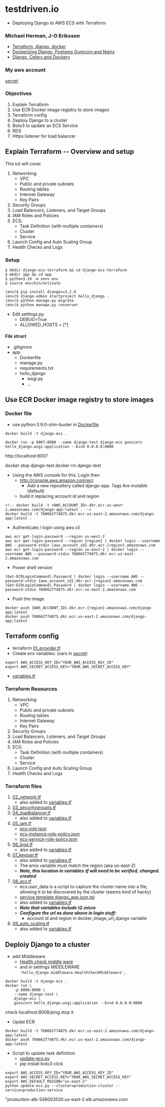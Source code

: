 # testdriven.io
* Deploying Django to AWS ECS with Terraform
### Michael Herman, J-O Eriksson
* [Terraform, django, docker](https://testdriven.io/blog/deploying-django-to-ecs-with-terraform/?ref=morioh.com&utm_source=morioh.com)
* [Dockerizing Django, Postgres Gunicorn and Nginx](https://testdriven.io/blog/dockerizing-django-with-postgres-gunicorn-and-nginx/)
* [Django, Celery and Dockery](https://testdriven.io/blog/django-celery-periodic-tasks/)

### My aws account
[secret](./secret.md)
### Objectives
1. Explain Terraform
1. Use ECR Docker image registry to store images
1. Terraform config
1. Deploiy Django to a cluster
1. Boto3 to update an ECS Service
1. RDS
209. Https listener for load balancer
## Explain Terraform -- Overview and setup
This tut will cover
1. Networking:
    * VPC
    * Public and private subnets
    * Routing tables
    * Internet Gateway
    * Key Pairs
1. Security Groups
1. Load Balancers, Listeners, and Target Groups
1. IAM Roles and Policies
1. ECS:
    * Task Definition (with multiple containers)
    * Cluster
    * Service
1. Launch Config and Auto Scaling Group
1. Health Checks and Logs

### Setup
```
$ mkdir django-ecs-terraform && cd django-ecs-terraform
$ mkdir app && cd app
$ python3.10 -m venv env
$ source env/bin/activate

(env)$ pip install django==3.2.9
(env)$ django-admin startproject hello_django .
(env)$ python manage.py migrate
(env)$ python manage.py runserver
```
* Edit settings.py
    * DEBUG=True
    * ALLOWED_HOSTS = [*]

#### File struct
* .gitignore
* app
    * Dockerfile
    * manage.py
    * requirements.txt
    * hello_django
        * wsgi.py
        * ...
        
## Use ECR Docker image registry to store images
### Docker file
* use python:3.9.0-slim-buster in [Dockerfile](app/Dockerfile)

```
docker build -t django-ecs .

docker run -p 8007:8000 --name django-test django-ecs gunicorn hello_django.wsgi:application --bind 0.0.0.0:8000
```
http://localhost:8007

docker stop django-test
docker rm django-test


* Using the AWS console for this. Login then 
    * http://console.aws.amazon.com/ecr
        * Add a new repository called django-app. Tags Are mutable (default)
    * build it replacing account id and region
```
<!-- docker build -t <AWS_ACCOUNT_ID>.dkr.ecr.us-west-1.amazonaws.com/django-app:latest . -->
docker build -t 760662774875.dkr.ecr.us-east-2.amazonaws.com/django-app:latest .
``` 
* Authenticate / login  using aws cli
```
aws ecr get-login-password --region us-west-2
aws ecr get-login-password --region {region} | docker login --username AWS --password-stdin {aws_account_id}.dkr.ecr.{region}.amazonaws.com
aws ecr get-login-password --region us-east-2 | docker login --username AWS --password-stdin 760662774875.dkr.ecr.us-east-2.amazonaws.com
```
* Power shell version
```
(Get-ECRLoginCommand).Password | docker login --username AWS --password-stdin {aws_account_id}.dkr.ecr.{region}.amazonaws.com
(Get-ECRLoginCommand).Password | docker login --username AWS --password-stdin 760662774875.dkr.ecr.us-east-2.amazonaws.com
```
* Push the image
```
docker push {AWS_ACCOUNT_ID}.dkr.ecr.{region}.amazonaws.com/django-app:latest
docker push 760662774875.dkr.ecr.us-east-2.amazonaws.com/django-app:latest
```

##  Terraform config
* terraform
[01_provider.tf](terraform/01_provider.tf)
* Create env variables: (vars in [secret](./secret.md))
```
export AWS_ACCESS_KEY_ID="YOUR_AWS_ACCESS_KEY_ID"
export AWS_SECRET_ACCESS_KEY="YOUR_AWS_SECRET_ACCESS_KEY"
```
* [variables.tf](./terraform/variables.tf)

### Terraform Resources
1. Networking:
    * VPC
    * Public and private subnets
    * Routing tables
    * Internet Gateway
    * Key Pairs
1. Security Groups
1. Load Balancers, Listeners, and Target Groups
1. IAM Roles and Policies
1. ECS:
    * Task Definition (with multiple containers)
    * Cluster
    * Service
1. Launch Config and Auto Scaling Group
1. Health Checks and Logs

### Terraform files

1. [02_network.tf](./terraform/02_network.tf)
    * also added to [variables.tf](./terraform/variables.tf)
1. [03_securitygroupls.tf](./terraform/03_securitygroups.tf)
1. [04_loadbalancer.tf](./terraform/04_loadbalancer.tf)
    * also added to [variables.tf](./terraform/variables.tf)
1. [05_iam.tf](./terraform/05_iam.tf)
    * [ecs-role.json](./terraform/policies/ecs-role.json)
    * [ecs-instance-role-policy.json](./terraform/policies/ecs-instance-role-policy.json)
    * [ecs-service-role-policy.json](./terraform/policies/ecs-service-role-policy.json)
1. [06_logs.tf](./terraform/06_logs.tf)
    * also added to [variables.tf](./terraform/variables.tf)
1. [07_keypair.tf](./terraform/07_keypair.tf)
    * also added to [variables.tf](./terraform/variables.tf)
    * The amis variable must match the region (aka us-east-2)
    * ***Note, this location in variables.tf will need to be verified, changed. created***
1. [08_ecs.tf](./terraform/08_ecs.tf)
    * ecs.user_data is a script to capture the cluster name into a file, allowing it to be discovered by the cluster (seems kind of hacky)
    * [service template django_app.json.tpl](./terraform/templates/django_app.json.tpl)
    * also added to [variables.tf](./terraform/variables.tf)
    * ***Note that variables include t2.micro***
    * ***Configure the url as done above in login stuff:***
        * account id  and region in docker_image_url_django variable
1. [09_auto_scaling.tf](./terraform/09_auto_scaling.tf)
    * also added to [variables.tf](./terraform/variables.tf)


## Deploiy Django to a cluster

* add Middleware
    * [Health check middle ware](./app/hello_django/middleware.py)
    * and in settings MIDDLEWARE ```'hello_django.middleware.HealthCheckMiddleware',```
```
docker build -t django-ecs .
docker run \
    -p 8008:8000 \
    --name django-test \
    django-ecs \
    gunicorn hello_django.wsgi:application --bind 0.0.0.0:8000
```
check localhost:8008/ping
stop it 
* Updat ECR
```
docker build -t 760662774875.dkr.ecr.us-east-2.amazonaws.com/django-app:latest .
docker push 760662774875.dkr.ecr.us-east-2.amazonaws.com/django-app:latest
```

* Script to update task definition
    * [update-ecs.py](./deploy/update-ecs.py)
    * pip install boto3 click

```
export AWS_ACCESS_KEY_ID="YOUR_AWS_ACCESS_KEY_ID"
export AWS_SECRET_ACCESS_KEY="YOUR_AWS_SECRET_ACCESS_KEY"
export AWS_DEFAULT_REGION="us-east-2"
python update-ecs.py --cluster=production-cluster --service=production-service
```

"production-alb-548003530.us-east-2.elb.amazonaws.com






